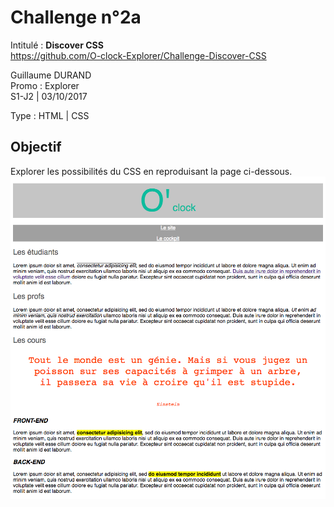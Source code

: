 # Challenge n°2a
Intitulé : **Discover CSS**  
https://github.com/O-clock-Explorer/Challenge-Discover-CSS

Guillaume DURAND  
Promo : Explorer  
S1-J2 | 03/10/2017

Type : HTML | CSS

## Objectif
Explorer les possibilités du CSS en reproduisant la page ci-dessous.
![goal](docs/resultat.png)
